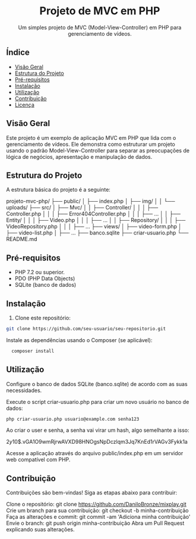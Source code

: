 <div align="center">
  <h1>Projeto de MVC em PHP</h1>
  <p>Um simples projeto de MVC (Model-View-Controller) em PHP para gerenciamento de vídeos.</p>
</div>

## Índice

- [Visão Geral](#visão-geral)
- [Estrutura do Projeto](#estrutura-do-projeto)
- [Pré-requisitos](#pré-requisitos)
- [Instalação](#instalação)
- [Utilização](#utilização)
- [Contribuição](#contribuição)
- [Licença](#licença)

## Visão Geral

Este projeto é um exemplo de aplicação MVC em PHP que lida com o gerenciamento de vídeos. Ele demonstra como estruturar um projeto usando o padrão Model-View-Controller para separar as preocupações de lógica de negócios, apresentação e manipulação de dados.

## Estrutura do Projeto

A estrutura básica do projeto é a seguinte:

projeto-mvc-php/
├── public/
│ ├── index.php
│ ├── img/
│ │ └── uploads/
├── src/
│ ├── Mvc/
│ │ ├── Controller/
│ │ │ ├── Controller.php
│ │ │ ├── Error404Controller.php
│ │ │ ├── ...
│ │ ├── Entity/
│ │ │ ├── Video.php
│ │ │ ├── ...
│ │ ├── Repository/
│ │ │ ├── VideoRepository.php
│ │ │ ├── ...
├── views/
│ ├── video-form.php
│ ├── video-list.php
│ ├── ...
├── banco.sqlite
├── criar-usuario.php
└── README.md

## Pré-requisitos

- PHP 7.2 ou superior.
- PDO (PHP Data Objects)
- SQLite (banco de dados)

## Instalação

1. Clone este repositório:

```bash
git clone https://github.com/seu-usuario/seu-repositorio.git
```

Instale as dependências usando o Composer (se aplicável):
```bash
  composer install
```

## Utilização

Configure o banco de dados SQLite (banco.sqlite) de acordo com as suas necessidades.

Execute o script criar-usuario.php para criar um novo usuário no banco de dados:
```bash
php criar-usuario.php usuario@example.com senha123
```
Ao criar o user e senha, a senha vai virar um hash, algo semelhante a isso:

$2y$10$.vGA1O9wmRjrwAVXD98HNOgsNpDczlqm3Jq7KnEd1rVAGv3Fykk1a

Acesse a aplicação através do arquivo public/index.php em um servidor web compatível com PHP.

## Contribuição
Contribuições são bem-vindas! Siga as etapas abaixo para contribuir:

Clone o repositório: git clone https://github.com/DaniloBronze/mixplay.git
Crie um branch para sua contribuição: git checkout -b minha-contribuição
Faça as alterações e commit: git commit -am 'Adiciona minha contribuição'
Envie o branch: git push origin minha-contribuição
Abra um Pull Request explicando suas alterações.

   
